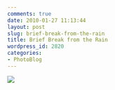 ```yaml
---
comments: true
date: 2010-01-27 11:13:44
layout: post
slug: brief-break-from-the-rain
title: Brief Break from the Rain
wordpress_id: 2820
categories:
- PhotoBlog
---
```


![](http://ryanfitzer.com/main/wp-content/uploads/2010/01/photo-2.jpg)
